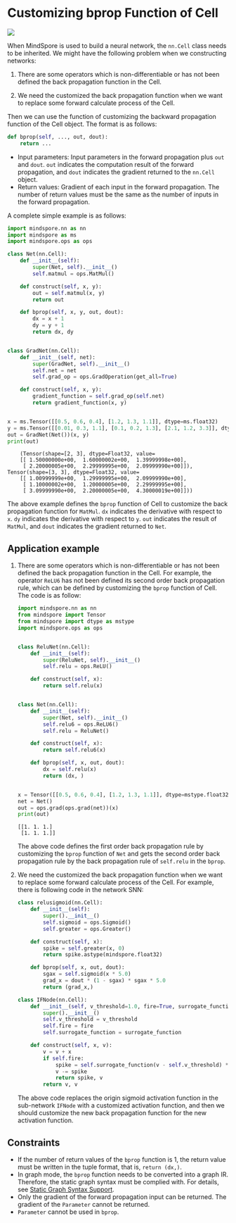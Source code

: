 # Customizing **bprop** Function of Cell

<a href="https://gitee.com/mindspore/docs/blob/master/tutorials/experts/source_en/network/custom_cell_reverse.md" target="_blank"><img src="https://mindspore-website.obs.cn-north-4.myhuaweicloud.com/website-images/master/resource/_static/logo_source_en.png"></a>

When MindSpore is used to build a neural network, the `nn.Cell` class needs to be inherited. We might have the following problem when we constructing networks:

1. There are some operators which is non-differentiable or has not been defined the back propagation function in the Cell.

2. We need the customized the back propagation function when we want to replace some forward calculate process of the Cell.

Then we can use the function of customizing the backward propagation function of the Cell object. The format is as follows:

```python
def bprop(self, ..., out, dout):
    return ...
```

- Input parameters: Input parameters in the forward propagation plus `out` and `dout`. `out` indicates the computation result of the forward propagation, and `dout` indicates the gradient returned to the `nn.Cell` object.
- Return values: Gradient of each input in the forward propagation. The number of return values must be the same as the number of inputs in the forward propagation.

A complete simple example is as follows:

```python
import mindspore.nn as nn
import mindspore as ms
import mindspore.ops as ops

class Net(nn.Cell):
    def __init__(self):
        super(Net, self).__init__()
        self.matmul = ops.MatMul()

    def construct(self, x, y):
        out = self.matmul(x, y)
        return out

    def bprop(self, x, y, out, dout):
        dx = x + 1
        dy = y + 1
        return dx, dy


class GradNet(nn.Cell):
    def __init__(self, net):
        super(GradNet, self).__init__()
        self.net = net
        self.grad_op = ops.GradOperation(get_all=True)

    def construct(self, x, y):
        gradient_function = self.grad_op(self.net)
        return gradient_function(x, y)


x = ms.Tensor([[0.5, 0.6, 0.4], [1.2, 1.3, 1.1]], dtype=ms.float32)
y = ms.Tensor([[0.01, 0.3, 1.1], [0.1, 0.2, 1.3], [2.1, 1.2, 3.3]], dtype=ms.float32)
out = GradNet(Net())(x, y)
print(out)
```

```text
    (Tensor(shape=[2, 3], dtype=Float32, value=
    [[ 1.50000000e+00,  1.60000002e+00,  1.39999998e+00],
     [ 2.20000005e+00,  2.29999995e+00,  2.09999990e+00]]), Tensor(shape=[3, 3], dtype=Float32, value=
    [[ 1.00999999e+00,  1.29999995e+00,  2.09999990e+00],
     [ 1.10000002e+00,  1.20000005e+00,  2.29999995e+00],
     [ 3.09999990e+00,  2.20000005e+00,  4.30000019e+00]]))
```

The above example defines the `bprop` function of Cell to customize the back propagation function for `MatMul`. `dx` indicates the derivative with respect to `x`. `dy` indicates the derivative with respect to `y`. `out` indicates the result of `MatMul`, and `dout` indicates the gradient returned to `Net`.

## Application example

1. There are some operators which is non-differentiable or has not been defined the back propagation function in the Cell. For example, the operator `ReLU6` has not been defined its second order back propagation rule, which can be defined by customizing the `bprop` function of Cell. The code is as follow:

   ```python
   import mindspore.nn as nn
   from mindspore import Tensor
   from mindspore import dtype as mstype
   import mindspore.ops as ops


   class ReluNet(nn.Cell):
       def __init__(self):
           super(ReluNet, self).__init__()
           self.relu = ops.ReLU()

       def construct(self, x):
           return self.relu(x)


   class Net(nn.Cell):
       def __init__(self):
           super(Net, self).__init__()
           self.relu6 = ops.ReLU6()
           self.relu = ReluNet()

       def construct(self, x):
           return self.relu6(x)

       def bprop(self, x, out, dout):
           dx = self.relu(x)
           return (dx, )


   x = Tensor([[0.5, 0.6, 0.4], [1.2, 1.3, 1.1]], dtype=mstype.float32)
   net = Net()
   out = ops.grad(ops.grad(net))(x)
   print(out)
   ```

   ```text
   [[1. 1. 1.]
    [1. 1. 1.]]
   ```

   The above code defines the first order back propagation rule by customizing the `bprop` function of `Net` and gets the second order back propagation rule by the back propagation rule of `self.relu` in the `bprop`.

2. We need the customized the back propagation function when we want to replace some forward calculate process of the Cell. For example, there is following code in the network SNN:

   ```python
   class relusigmoid(nn.Cell):
       def __init__(self):
           super().__init__()
           self.sigmoid = ops.Sigmoid()
           self.greater = ops.Greater()

       def construct(self, x):
           spike = self.greater(x, 0)
           return spike.astype(mindspore.float32)

       def bprop(self, x, out, dout):
           sgax = self.sigmoid(x * 5.0)
           grad_x = dout * (1 - sgax) * sgax * 5.0
           return (grad_x,)

   class IFNode(nn.Cell):
       def __init__(self, v_threshold=1.0, fire=True, surrogate_function=relusigmoid()):
           super().__init__()
           self.v_threshold = v_threshold
           self.fire = fire
           self.surrogate_function = surrogate_function

       def construct(self, x, v):
           v = v + x
           if self.fire:
               spike = self.surrogate_function(v - self.v_threshold) * self.v_threshold
               v -= spike
               return spike, v
           return v, v
   ```

   The above code replaces the origin sigmoid activation function in the sub-network `IFNode` with a customized activation function, and then we should customize the new back propagation function for the new activation function.

## Constraints

- If the number of return values of the `bprop` function is 1, the return value must be written in the tuple format, that is, `return (dx,)`.
- In graph mode, the `bprop` function needs to be converted into a graph IR. Therefore, the static graph syntax must be complied with. For details, see [Static Graph Syntax Support](https://www.mindspore.cn/docs/en/master/note/static_graph_syntax_support.html).
- Only the gradient of the forward propagation input can be returned. The gradient of the `Parameter` cannot be returned.
- `Parameter` cannot be used in `bprop`.
